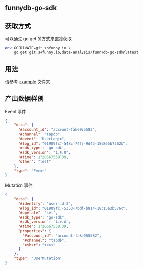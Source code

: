 funnydb-go-sdk
---

## 获取方式

可以通过 go get 的方式来直接获取

```bash
env GOPRIVATE=git.sofunny.io \
	go get git.sofunny.io/data-analysis/funnydb-go-sdk@latest
```

## 用法

请参考 [example](example) 文件夹

## 产出数据样例
Event 事件
```json
{
    "data": {
      "#account_id": "account-fake955582",
      "#channel": "tapdb",
      "#event": "UserLogin",
      "#log_id": "01909fc7-548c-74f5-9d43-18b865b7362b",
      "#sdk_type": "go-sdk",
      "#sdk_version": "1.0.0",
      "#time": 1720667558739,
      "other": "test"
    },
    "type": "Event"
}
```

Mutation 事件
```json
{
    "data": {
      "#identify": "user-id-3",
      "#log_id": "01909fc7-5353-7bdf-b814-18c15a3b576c",
      "#operate": "set",
      "#sdk_type": "go-sdk",
      "#sdk_version": "1.0.0",
      "#time": 1720667558739,
      "properties": {
        "#account_id": "account-fake955582",
        "#channel": "tapdb",
        "other": "test"
      }
    },
    "type": "UserMutation"
}
```
